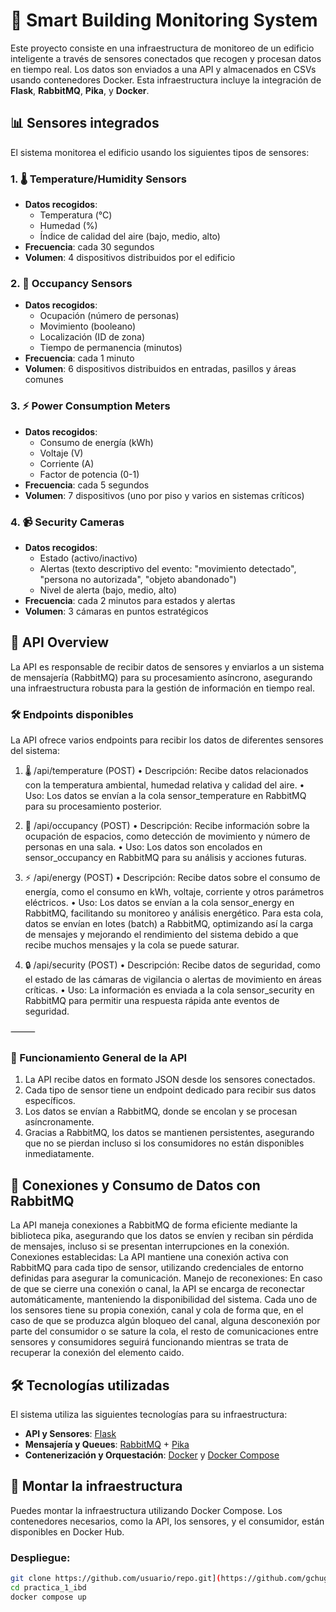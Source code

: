 # 📡 Smart Building Monitoring System

Este proyecto consiste en una infraestructura de monitoreo de un edificio inteligente a través de sensores conectados que recogen y procesan datos en tiempo real. Los datos son enviados a una API y almacenados en CSVs usando contenedores Docker. Esta infraestructura incluye la integración de **Flask**, **RabbitMQ**, **Pika**, y **Docker**.

## 📊 Sensores integrados

El sistema monitorea el edificio usando los siguientes tipos de sensores:

### 1. 🌡️ Temperature/Humidity Sensors
- **Datos recogidos**: 
  - Temperatura (°C)
  - Humedad (%)
  - Índice de calidad del aire (bajo, medio, alto)
- **Frecuencia**: cada 30 segundos
- **Volumen**: 4 dispositivos distribuidos por el edificio

### 2. 👥 Occupancy Sensors
- **Datos recogidos**:
  - Ocupación (número de personas)
  - Movimiento (booleano)
  - Localización (ID de zona)
  - Tiempo de permanencia (minutos)
- **Frecuencia**: cada 1 minuto
- **Volumen**: 6 dispositivos distribuidos en entradas, pasillos y áreas comunes

### 3. ⚡ Power Consumption Meters
- **Datos recogidos**:
  - Consumo de energía (kWh)
  - Voltaje (V)
  - Corriente (A)
  - Factor de potencia (0-1)
- **Frecuencia**: cada 5 segundos
- **Volumen**: 7 dispositivos (uno por piso y varios en sistemas críticos)

### 4. 📹 Security Cameras
- **Datos recogidos**:
  - Estado (activo/inactivo)
  - Alertas (texto descriptivo del evento: "movimiento detectado", "persona no autorizada", "objeto abandonado")
  - Nivel de alerta (bajo, medio, alto)
- **Frecuencia**: cada 2 minutos para estados y alertas
- **Volumen**: 3 cámaras en puntos estratégicos
## 🔌 API Overview

La API es responsable de recibir datos de sensores y enviarlos a un sistema de mensajería (RabbitMQ) para su procesamiento asíncrono, asegurando una infraestructura robusta para la gestión de información en tiempo real.

### 🛠️ Endpoints disponibles

La API ofrece varios endpoints para recibir los datos de diferentes sensores del sistema:

1. 🌡️ /api/temperature (POST)
	•	Descripción: Recibe datos relacionados con la temperatura ambiental, humedad relativa y calidad del aire.
	•	Uso: Los datos se envían a la cola sensor_temperature en RabbitMQ para su procesamiento posterior.

2. 👥 /api/occupancy (POST)
	•	Descripción: Recibe información sobre la ocupación de espacios, como detección de movimiento y número de personas en una sala.
	•	Uso: Los datos son encolados en sensor_occupancy en RabbitMQ para su análisis y acciones futuras.

3. ⚡ /api/energy (POST)
	•	Descripción: Recibe datos sobre el consumo de energía, como el consumo en kWh, voltaje, corriente y otros parámetros eléctricos.
	•	Uso: Los datos se envían a la cola sensor_energy en RabbitMQ, facilitando su monitoreo y análisis energético. Para esta cola, datos se envían en lotes (batch) a RabbitMQ, optimizando así la carga de mensajes y mejorando el rendimiento del sistema debido a que recibe muchos mensajes y la cola se puede saturar.

4. 🔒 /api/security (POST)
	•	Descripción: Recibe datos de seguridad, como el estado de las cámaras de vigilancia o alertas de movimiento en áreas críticas.
	•	Uso: La información es enviada a la cola sensor_security en RabbitMQ para permitir una respuesta rápida ante eventos de seguridad.

⸻

### 🚀 Funcionamiento General de la API
1.	La API recibe datos en formato JSON desde los sensores conectados.
2.	Cada tipo de sensor tiene un endpoint dedicado para recibir sus datos específicos.
3.	Los datos se envían a RabbitMQ, donde se encolan y se procesan asíncronamente.
4.	Gracias a RabbitMQ, los datos se mantienen persistentes, asegurando que no se pierdan incluso si los consumidores no están disponibles inmediatamente.

## 🧩 Conexiones y Consumo de Datos con RabbitMQ
La API maneja conexiones a RabbitMQ de forma eficiente mediante la biblioteca pika, asegurando que los datos se envíen y reciban sin pérdida de mensajes, incluso si se presentan interrupciones en la conexión.
Conexiones establecidas: La API mantiene una conexión activa con RabbitMQ para cada tipo de sensor, utilizando credenciales de entorno definidas para asegurar la comunicación.
Manejo de reconexiones: En caso de que se cierre una conexión o canal, la API se encarga de reconectar automáticamente, manteniendo la disponibilidad del sistema.
Cada uno de los sensores tiene su propia conexión, canal y cola de forma que, en el caso de que se produzca algún bloqueo del canal, alguna desconexión por parte del consumidor o se sature la cola, el resto de comunicaciones entre sensores y consumidores seguirá funcionando mientras se trata de recuperar la conexión del elemento caido.

## 🛠️ Tecnologías utilizadas

El sistema utiliza las siguientes tecnologías para su infraestructura:

- **API y Sensores**: [Flask](https://flask.palletsprojects.com/)
- **Mensajería y Queues**: [RabbitMQ](https://www.rabbitmq.com/) + [Pika](https://pika.readthedocs.io/en/stable/)
- **Contenerización y Orquestación**: [Docker](https://www.docker.com/) y [Docker Compose](https://docs.docker.com/compose/)

## 🚀 Montar la infraestructura

Puedes montar la infraestructura utilizando Docker Compose. Los contenedores necesarios, como la API, los sensores, y el consumidor, están disponibles en Docker Hub.

### Despliegue:
   ```bash
   git clone https://github.com/usuario/repo.git](https://github.com/gchugo/practica_1_ibd.git
   cd practica_1_ibd
   docker compose up
   ```
